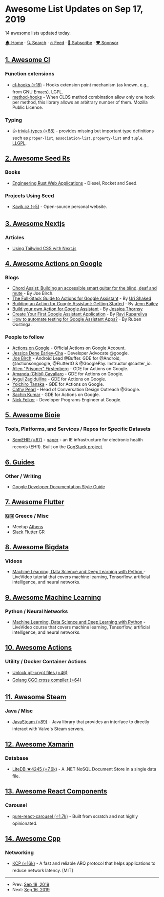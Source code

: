 # Awesome List Updates on Sep 17, 2019

14 awesome lists updated today.

[🏠 Home](/README.md) · [🔍 Search](https://www.trackawesomelist.com/search/) · [🔥 Feed](https://www.trackawesomelist.com/rss.xml) · [📮 Subscribe](https://trackawesomelist.us17.list-manage.com/subscribe?u=d2f0117aa829c83a63ec63c2f&id=36a103854c) · [❤️  Sponsor](https://github.com/sponsors/theowenyoung)



## [1. Awesome Cl](/content/CodyReichert/awesome-cl/README.md)

### Function extensions

*   [cl-hooks (⭐18)](https://github.com/scymtym/architecture.hooks/) - Hooks extension point mechanism (as known, e.g., from GNU Emacs). LGPL.
*   [method-hooks](https://gitlab.com/Gnuxie/method-hooks) - When CLOS method combination allow only one hook per method, this library allows an arbitrary number of them. Mozilla Public Licence.

### Typing

*   👍 [trivial-types (⭐68)](https://github.com/m2ym/trivial-types) - provides missing but important type definitions such as `proper-list`, `association-list`, `property-list` and `tuple`. [LLGPL](http://opensource.franz.com/preamble.html).

## [2. Awesome Seed Rs](/content/seed-rs/awesome-seed-rs/README.md)

### Books

*   [Engineering Rust Web Applications](https://erwabook.com/) - Diesel, Rocket and Seed.

### Projects Using Seed

*   [Kavik.cz (⭐5)](https://github.com/MartinKavik/kavik.cz) - Open-source personal website.

## [3. Awesome Nextjs](/content/unicodeveloper/awesome-nextjs/README.md)

### Articles

*   [Using Tailwind CSS with Next.js](https://statickit.com/guides/next-js-tailwind)

## [4. Awesome Actions on Google](/content/ravirupareliya/awesome-actions-on-google/README.md)

### Blogs

*   [Chord Assist: Building an accessible smart guitar for the blind, deaf and mute](https://medium.com/google-developer-experts/chord-assist-building-an-accessible-smart-guitar-for-the-mute-deaf-and-blind-4f81669ab663) - By Joe Birch.
*   [The Full-Stack Guide to Actions for Google Assistant](https://medium.com/google-developer-experts/the-full-stack-guide-to-actions-for-google-assistant-e1765edd075b) - By [Uri Shaked](https://twitter.com/UriShaked)
*   [Building an Action for Google Assistant: Getting Started](https://www.raywenderlich.com/1217997-building-an-action-for-google-assistant-getting-started) - By [Jenn Bailey](https://www.raywenderlich.com/u/invisigothcodegirl)
*   [Build your own Action for Google Assistant](https://www.androidauthority.com/how-to-build-google-assistant-actions-877154/) - By [Jessica Thornsy](https://www.androidauthority.com/author/jessicathornsby/)
*   [Create Your First Google Assistant Application](https://android.jlelse.eu/create-your-first-google-assitant-application-9a51cea37728) - By [Ravi Rupareliya](https://twitter.com/ravi_rupareliya)
*   [How to automate testing for Google Assistant Apps?](https://xebia.com/blog/how-to-automate-testing-for-google-assistant-apps/) - By Ruben Oostinga.

### People to follow

*   [Actions on Google](https://twitter.com/actionsongoogle) - Official Actions on Google Account.
*   [Jessica Dene Earley-Cha](https://twitter.com/chatasweetie) - Developer Advocate @google.
*   [Joe Birch](https://twitter.com/hitherejoe) - Android Lead @Buffer. GDE for @Android, @actionsongoogle, @FlutterIO & @GooglePay. Instructor @caster\_io.
*   [Allen "Prisoner" Firstenberg](https://twitter.com/afirstenberg) - GDE for Actions on Google.
*   [Amanda (Chibi) Cavallaro](https://twitter.com/chibichibibr) -  GDE for Actions on Google.
*   [Aygul Zagidullina](https://twitter.com/aygul) -  GDE for Actions on Google.
*   [Yoichiro Tanaka](https://twitter.com/yoichiro) - GDE for Actions on Google.
*   [Cathy Pearl](https://twitter.com/cpearl42) - Head of Conversation Design Outreach @Google.
*   [Sachin Kumar](https://twitter.com/sachin_atk) - GDE for Actions on Google.
*   [Nick Felker](https://twitter.com/handnf) - Developer Programs Engineer at Google.

## [5. Awesome Bioie](/content/caufieldjh/awesome-bioie/README.md)

### Tools, Platforms, and Services / Repos for Specific Datasets

*   [SemEHR (⭐87)](https://github.com/CogStack/CogStack-SemEHR) - [paper](https://www.ncbi.nlm.nih.gov/pmc/articles/PMC6019046/) - an IE infrastructure for electronic health records (EHR). Built on the [CogStack project](https://github.com/CogStack).

## [6. Guides](/content/NARKOZ/guides/README.md)

### Other / Writing

*   [Google Developer Documentation Style Guide](https://developers.google.com/style/)

## [7. Awesome Flutter](/content/Solido/awesome-flutter/README.md)

### 🇬🇷 Greece / Misc

*   Meetup [Athens](https://www.meetup.com/Athens-Flutter-Group/)
*   Slack [Flutter GR](https://join.slack.com/t/fluttergr/shared_invite/enQtNzQwODM2NzIxOTg0LWFjNWYxYzkyMTdmYWQ4ZWYyMWI2YjcyOTI4YzAzYjY2Nzk3OWNkMTkwZGRjNjRiMGFlNzgyOGRhMmEyZTQ3MmM)

## [8. Awesome Bigdata](/content/newTendermint/awesome-bigdata/README.md)

### Videos

*   [Machine Learning, Data Science and Deep Learning with Python ](https://www.manning.com/livevideo/machine-learning-data-science-and-deep-learning-with-python) - LiveVideo tutorial that covers machine learning, Tensorflow, artificial intelligence, and neural networks.

## [9. Awesome Machine Learning](/content/josephmisiti/awesome-machine-learning/README.md)

### Python / Neural Networks

*   [Machine Learning, Data Science and Deep Learning with Python](https://www.manning.com/livevideo/machine-learning-data-science-and-deep-learning-with-python) - LiveVideo course that covers machine learning, Tensorflow, artificial intelligence, and neural networks.

## [10. Awesome Actions](/content/sdras/awesome-actions/README.md)

### Utility / Docker Container Actions

*   [Unlock git-crypt files (⭐46)](https://github.com/sliteteam/github-action-git-crypt-unlock)
*   [Golang CGO cross compiler (⭐64)](https://github.com/crazy-max/ghaction-xgo)

## [11. Awesome Steam](/content/scholtzm/awesome-steam/README.md)

### Java / Misc

*   [JavaSteam (⭐89)](https://github.com/Longi94/JavaSteam) - Java library that provides an interface to directly interact with Valve's Steam servers.

## [12. Awesome Xamarin](/content/XamSome/awesome-xamarin/README.md)

### Database

*   [LiteDB ★4245 (⭐7.6k)](https://github.com/mbdavid/LiteDB) -  A .NET NoSQL Document Store in a single data file.

## [13. Awesome React Components](/content/brillout/awesome-react-components/README.md)

### Carousel

*   [pure-react-carousel (⭐1.7k)](https://github.com/express-labs/pure-react-carousel) - Built from scratch and not highly opinionated.

## [14. Awesome Cpp](/content/fffaraz/awesome-cpp/README.md)

### Networking

*   [KCP (⭐16k)](https://github.com/skywind3000/kcp/blob/master/README.en.md) - A fast and reliable ARQ protocol that helps applications to reduce network latency. \[MIT]

---

- Prev: [Sep 18, 2019](/content/2019/09/18/README.md)
- Next: [Sep 16, 2019](/content/2019/09/16/README.md)